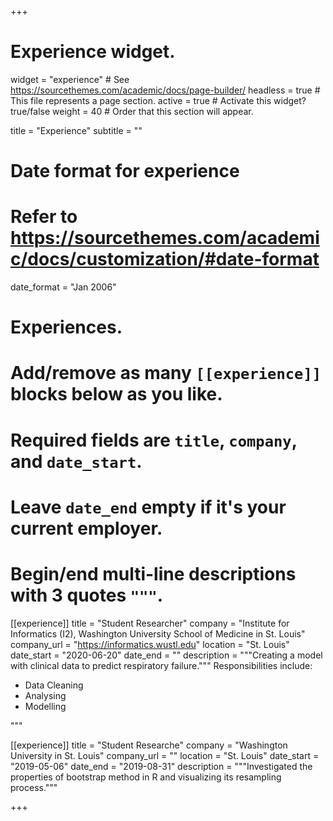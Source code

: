 +++
# Experience widget.
widget = "experience"  # See https://sourcethemes.com/academic/docs/page-builder/
headless = true  # This file represents a page section.
active = true  # Activate this widget? true/false
weight = 40  # Order that this section will appear.

title = "Experience"
subtitle = ""

# Date format for experience
#   Refer to https://sourcethemes.com/academic/docs/customization/#date-format
date_format = "Jan 2006"

# Experiences.
#   Add/remove as many `[[experience]]` blocks below as you like.
#   Required fields are `title`, `company`, and `date_start`.
#   Leave `date_end` empty if it's your current employer.
#   Begin/end multi-line descriptions with 3 quotes `"""`.
[[experience]]
  title = "Student Researcher"
  company = "Institute for Informatics (I2), Washington University School of Medicine in St. Louis"
  company_url = "https://informatics.wustl.edu"
  location = "St. Louis"
  date_start = "2020-06-20"
  date_end = ""
  description = """Creating a model with clinical data to predict respiratory failure."""
  Responsibilities include:
  
  * Data Cleaning
  * Analysing
  * Modelling

  """

[[experience]]
  title = "Student Researche"
  company = "Washington University in St. Louis"
  company_url = ""
  location = "St. Louis"
  date_start = "2019-05-06"
  date_end = "2019-08-31"
  description = """Investigated the properties of bootstrap method in R and visualizing its resampling process."""

+++
